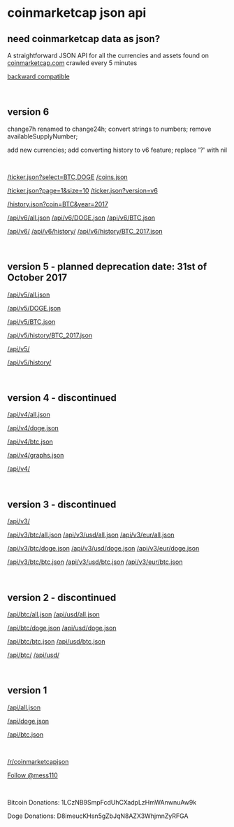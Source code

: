 # coinmarketcap json api #

need coinmarketcap data as json?
--------------------------------

A straightforward JSON API for all the currencies and assets found on [coinmarketcap.com](http://coinmarketcap.com/ "coinmarketcap.com") crawled every 5 minutes

[backward compatible](http://coinmarketcap.northpole.ro/doc.html "backward compatible")

<br />

version 6
---------

change7h renamed to change24h;
convert strings to numbers;
remove availableSupplyNumber;

add new currencies;
add converting history to v6 feature;
replace '?' with nil

<br />

[/ticker.json?select=BTC,DOGE](http://coinmarketcap.northpole.ro/ticker.json?select=BTC,DOGE)
[/coins.json](http://coinmarketcap.northpole.ro/coins.json)

[/ticker.json?page=1&size=10](http://coinmarketcap.northpole.ro/ticker.json?page=1&size=10)
[/ticker.json?version=v6](http://coinmarketcap.northpole.ro/ticker.json?version=v6)

[/history.json?coin=BTC&year=2017](http://coinmarketcap.northpole.ro/history.json?coin=BTC&year=2017)

[/api/v6/all.json](http://coinmarketcap.northpole.ro/api/v6/all.json)
[/api/v6/DOGE.json](http://coinmarketcap.northpole.ro/api/v6/DOGE.json)
[/api/v6/BTC.json](http://coinmarketcap.northpole.ro/api/v6/BTC.json)

[/api/v6/](http://coinmarketcap.northpole.ro/api/v6/)
[/api/v6/history/](http://coinmarketcap.northpole.ro/api/v6/history/)
[/api/v6/history/BTC_2017.json](http://coinmarketcap.northpole.ro/api/v6/history/BTC_2017.json)

<br />

version 5 - planned deprecation date: 31st of October 2017
---------

[/api/v5/all.json](http://coinmarketcap.northpole.ro/api/v5/all.json)

[/api/v5/DOGE.json](http://coinmarketcap.northpole.ro/api/v5/DOGE.json)

[/api/v5/BTC.json](http://coinmarketcap.northpole.ro/api/v5/BTC.json)

[/api/v5/history/BTC_2017.json](http://coinmarketcap.northpole.ro/api/v5/history/BTC_2017.json)

[/api/v5/](http://coinmarketcap.northpole.ro/api/v5/)

[/api/v5/history/](http://coinmarketcap.northpole.ro/api/v5/history/)

<br />

version 4 - discontinued
---------

[/api/v4/all.json](http://coinmarketcap.northpole.ro/api/v4/all.json)

[/api/v4/doge.json](http://coinmarketcap.northpole.ro/api/v4/doge.json)

[/api/v4/btc.json](http://coinmarketcap.northpole.ro/api/v4/btc.json)

[/api/v4/graphs.json](http://coinmarketcap.northpole.ro/api/v4/graphs.json)

[/api/v4/](http://coinmarketcap.northpole.ro/api/v4)

<br />

version 3 - discontinued
---------

[/api/v3/](http://coinmarketcap.northpole.ro/api/v3/)

[/api/v3/btc/all.json](http://coinmarketcap.northpole.ro/api/v3/btc/all.json)
[/api/v3/usd/all.json](http://coinmarketcap.northpole.ro/api/v3/usd/all.json)
[/api/v3/eur/all.json](http://coinmarketcap.northpole.ro/api/v3/eur/all.json)

[/api/v3/btc/doge.json](http://coinmarketcap.northpole.ro/api/v3/btc/doge.json)
[/api/v3/usd/doge.json](http://coinmarketcap.northpole.ro/api/v3/usd/doge.json)
[/api/v3/eur/doge.json](http://coinmarketcap.northpole.ro/api/v3/eur/doge.json)

[/api/v3/btc/btc.json](http://coinmarketcap.northpole.ro/api/v3/btc/btc.json)
[/api/v3/usd/btc.json](http://coinmarketcap.northpole.ro/api/v3/usd/btc.json)
[/api/v3/eur/btc.json](http://coinmarketcap.northpole.ro/api/v3/eur/btc.json)

<br />

version 2 - discontinued
---------

[/api/btc/all.json](http://coinmarketcap.northpole.ro/api/btc/all.json)
[/api/usd/all.json](http://coinmarketcap.northpole.ro/api/usd/all.json)

[/api/btc/doge.json](http://coinmarketcap.northpole.ro/api/btc/doge.json)
[/api/usd/doge.json](http://coinmarketcap.northpole.ro/api/usd/doge.json)

[/api/btc/btc.json](http://coinmarketcap.northpole.ro/api/btc/btc.json)
[/api/usd/btc.json](http://coinmarketcap.northpole.ro/api/usd/btc.json)

[/api/btc/](http://coinmarketcap.northpole.ro/api/btc/)
[/api/usd/](http://coinmarketcap.northpole.ro/api/usd/)

<br />

version 1
---------

[/api/all.json](http://coinmarketcap.northpole.ro/api/all.json)

[/api/doge.json](http://coinmarketcap.northpole.ro/api/doge.json)

[/api/btc.json](http://coinmarketcap.northpole.ro/api/btc.json)

<br />

[/r/coinmarketcapjson](http://www.reddit.com/r/coinmarketcapjson/)

<a href="https://twitter.com/mess110" class="twitter-follow-button" data-show-count="true" data-show-screen-name="false">Follow @mess110</a>

<br />

Bitcoin Donations: 1LCzNB9SmpFcdUhCXadpLzHmWAnwnuAw9k

Doge Donations: D8imeucKHsn5gZbJqN8AZX3WhjmnZyRFGA
